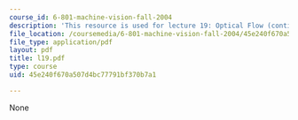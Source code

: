 ```yaml
---
course_id: 6-801-machine-vision-fall-2004
description: 'This resource is used for lecture 19: Optical Flow (continued).'
file_location: /coursemedia/6-801-machine-vision-fall-2004/45e240f670a507d4bc77791bf370b7a1_l19.pdf
file_type: application/pdf
layout: pdf
title: l19.pdf
type: course
uid: 45e240f670a507d4bc77791bf370b7a1

---
```

None